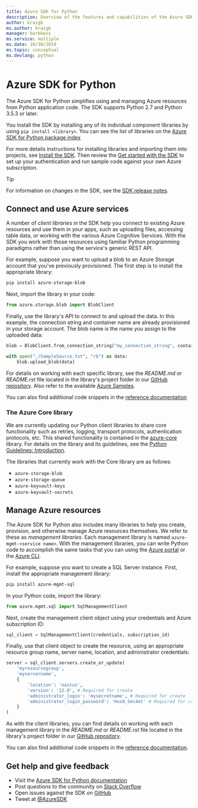 ```yaml
---
title: Azure SDK for Python
description: Overview of the features and capabilities of the Azure SDK for Python that helps developers be more productive when working with Azure services.
author: kraigb
ms.author: kraigb
manager: barbkess
ms.service: multiple
ms.date: 10/30/2019
ms.topic: conceptual
ms.devlang: python
---
```


# Azure SDK for Python

The Azure SDK for Python simplifies using and managing Azure resources from Python application code. The SDK supports Python 2.7 and Python 3.5.3 or later.

You install the SDK by installing any of its individual component libraries by using `pip install <library>`. You can see the list of libraries on the [Azure SDK for Python package index](https://github.com/Azure/azure-sdk-for-python/blob/master/packages.md)

For more details instructions for installing libraries and importing them into projects, see [Install the SDK](python-sdk-azure-install.md). Then review the [Get started with the SDK](python-sdk-azure-get-started.yml) to set up your authentication and run sample code against your own Azure subscription.

> [!TIP]
> For information on changes in the SDK, see the [SDK release notes](https://azure.github.io/azure-sdk/).

## Connect and use Azure services

A number of *client libraries* in the SDK help you connect to existing Azure resources and use them in your apps, such as uploading files, accessing table data, or working with the various Azure Cognitive Services. With the SDK you work with those resources using familiar Python programming paradigms rather than using the service's generic REST API.

For example, suppose you want to upload a blob to an Azure Storage account that you've previously provisioned. The first step is to install the appropriate library:

```bash
pip install azure-storage-blob
```

Next, import the library in your code:

```python
from azure.storage.blob import BlobClient
```

Finally, use the library's API to connect to and upload the data. In this example, the connection string and container name are already provisioned in your storage account. The blob name is the name you assign to the uploaded data:

```python
blob = BlobClient.from_connection_string("my_connection_string", container="mycontainer", blob="my_blob")

with open("./SampleSource.txt", "rb") as data:
    blob.upload_blob(data)
```

For details on working with each specific library, see the *README.md* or *README.rst* file located in the library's project folder in our [GitHub repository](https://github.com/Azure/azure-sdk-for-python/tree/master/sdk). Also refer to the available [Azure Samples](https://docs.microsoft.com/samples/browse/?languages=python).

You can also find additional code snippets in the [reference documentation](/python/api?view=azure-python)

### The Azure Core library

We are currently updating our Python client libraries to share core functionality such as retries, logging, transport protocols, authentication protocols, etc. This shared functionality is contained in the [azure-core](https://github.com/Azure/azure-sdk-for-python/tree/master/sdk/core/azure-core) library. For details on the library and its guidelines, see the [Python Guidelines: Introduction](https://azure.github.io/azure-sdk/python_introduction.html).

The libraries that currently work with the Core library are as follows:

- `azure-storage-blob`
- `azure-storage-queue`
- `azure-keyvault-keys`
- `azure-keyvault-secrets`

## Manage Azure resources

The Azure SDK for Python also includes many libraries to help you create, provision, and otherwise manage Azure resources themselves. We refer to these as *management libraries*. Each management library is named `azure-mgmt-<service name>`. With the management libraries, you can write Python code to accomplish the same tasks that you can using the [Azure portal](https://portal.azure.com) or the [Azure CLI](https://docs.microsoft.com/cli/azure/install-azure-cli).

For example, suppose you want to create a SQL Server instance. First, install the appropriate management library:

```bash
pip install azure-mgmt-sql
```

In your Python code, import the library:

```python
from azure.mgmt.sql import SqlManagementClient

```

Next, create the management client object using your credentials and Azure subscription ID:

```python
sql_client = SqlManagementClient(credentials, subscription_id)
```

Finally, use that client object to create the resource, using an appropriate resource group name, server name, location, and administrator credentials:

```python
server = sql_client.servers.create_or_update(
    'myresourcegroup',
    'myservername',
    {
        'location': 'eastus',
        'version': '12.0', # Required for create
        'administrator_login': 'mysecretname', # Required for create
        'administrator_login_password': 'HusH_Sec4et' # Required for create
    }
)
```

As with the client libraries, you can find details on working with each management library in the *README.md* or *README.rst* file located in the library's project folder in our [GitHub repository](https://github.com/Azure/azure-sdk-for-python/tree/master/sdk).

You can also find additional code snippets in the [reference documentation](/python/api?view=azure-python). 

## Get help and give feedback

- Visit the [Azure SDK for Python documentation](https://aka.ms/python-docs)
- Post questions to the community on [Stack Overflow](https://stackoverflow.com/questions/tagged/azure-sdk-python)
- Open issues against the SDK on [GitHub](https://github.com/Azure/azure-sdk-for-python/issues)
- Tweet at [@AzureSDK](https://twitter.com/AzureSdk/)
